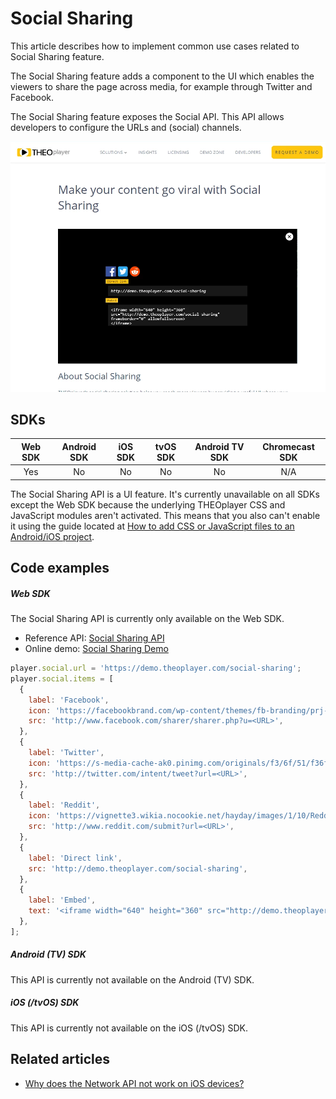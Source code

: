 # Social Sharing

This article describes how to implement common use cases related to Social Sharing feature.

The Social Sharing feature adds a component to the UI which enables the viewers to share the page across media, for example through Twitter and Facebook.

The Social Sharing feature exposes the Social API. This API allows developers to configure the URLs and (social) channels.

![Social Sharing](../../../../theoplayer/assets/img/social-sharing.png 'Social Sharing')

## SDKs

| Web SDK | Android SDK | iOS SDK | tvOS SDK | Android TV SDK | Chromecast SDK |
| :-----: | :---------: | :-----: | :------: | :------------: | :------------: |
|   Yes   |     No      |   No    |    No    |       No       |      N/A       |

The Social Sharing API is a UI feature. It's currently unavailable on all SDKs except the Web SDK because the underlying THEOplayer CSS and JavaScript modules aren't activated. This means that you also can't enable it using the guide located at [How to add CSS or JavaScript files to an Android/iOS project](../../../version-v4/faq/01-how-to-add-css-or-javascript-files-to-android-ios.md).

## Code examples

##### Web SDK

The Social Sharing API is currently only available on the Web SDK.

- Reference API: [Social Sharing API](pathname:///theoplayer/v8/api-reference/web/interfaces/SocialSharing.html)
- Online demo: [Social Sharing Demo](https://demo.theoplayer.com/social-sharing)

```js
player.social.url = 'https://demo.theoplayer.com/social-sharing';
player.social.items = [
  {
    label: 'Facebook',
    icon: 'https://facebookbrand.com/wp-content/themes/fb-branding/prj-fb-branding/assets/images/fb-art.png',
    src: 'http://www.facebook.com/sharer/sharer.php?u=<URL>',
  },
  {
    label: 'Twitter',
    icon: 'https://s-media-cache-ak0.pinimg.com/originals/f3/6f/51/f36f511b261596a2debe85d844bb1b87.png',
    src: 'http://twitter.com/intent/tweet?url=<URL>',
  },
  {
    label: 'Reddit',
    icon: 'https://vignette3.wikia.nocookie.net/hayday/images/1/10/Reddit.png/revision/latest?cb=20160713122603',
    src: 'http://www.reddit.com/submit?url=<URL>',
  },
  {
    label: 'Direct link',
    src: 'http://demo.theoplayer.com/social-sharing',
  },
  {
    label: 'Embed',
    text: '<iframe width="640" height="360" src="http://demo.theoplayer.com/social-sharing" frameborder="0" allowfullscreen>\n</iframe>',
  },
];
```

##### Android (TV) SDK

This API is currently not available on the Android (TV) SDK.

##### iOS (/tvOS) SDK

This API is currently not available on the iOS (/tvOS) SDK.

## Related articles

- [Why does the Network API not work on iOS devices?](../../faq/05-why-does-network-api-not-work-on-ios-devices.md)
